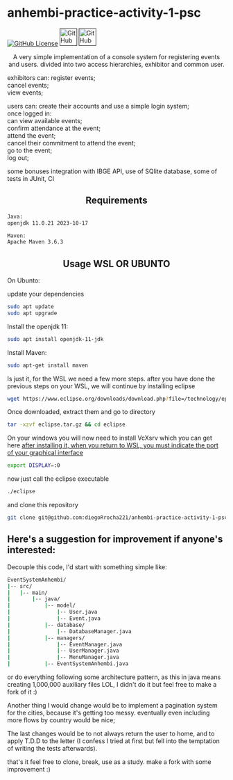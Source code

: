 # anhembi-practice-activity-1-psc
<p align="center">

  <a href="https://github.com/diegoRrocha221/anhembi-practice-activity-1-psc/blob/main/LICENSE"><img src="https://img.shields.io/github/license/diegoRrocha221/xarray-for-golang" alt="GitHub License"></a>
  <a href=""><img src="https://raw.githubusercontent.com/jmnote/z-icons/master/svg/java.svg" width="40px" height="40px" alt="GitHub License"></a>
   <a href=""><img src="https://raw.githubusercontent.com/jmnote/z-icons/master/svg/git.svg" width="40px" height="40px" alt="GitHub License"></a>
  
</p>
<p align="center">
A very simple implementation of a console system for registering events and users. divided into two access hierarchies, exhibitor and common user.

exhibitors can:
register events;<br>
cancel events;<br>
view events;<br>

users can:
create their accounts and use a simple login system;<br>
once logged in:<br>
can view available events;<br>
confirm attendance at the event;<br>
attend the event;<br>
cancel their commitment to attend the event;<br>
go to the event;<br>
log out;<br>

some bonuses integration with IBGE API, use of SQlite database, some of tests in JUnit, CI</p>



<h2 align="center">Requirements</h2>

```bash
Java:
openjdk 11.0.21 2023-10-17

Maven:
Apache Maven 3.6.3
```
<h2 align="center">Usage WSL OR UBUNTO</h2>

On Ubunto:

update your dependencies

```bash
sudo apt update
sudo apt upgrade
```

Install the openjdk 11:

```bash
sudo apt install openjdk-11-jdk
```
Install Maven:
```bash
sudo apt-get install maven
```
Is just it, for the WSL we need a few more steps.
after you have done the previous steps on your WSL, we will continue by installing eclipse
```bash
wget https://www.eclipse.org/downloads/download.php?file=/technology/epp/downloads/release/2022-06/R/eclipse-java-2022-06-R-linux-gtk-x86_64.tar.gz -O eclipse.tar.gz
```
Once downloaded, extract them and go to directory
```bash
tar -xzvf eclipse.tar.gz && cd eclipse
```
On your windows you will now need to install VcXsrv which you can get here <a href="https://sourceforge.net/projects/vcxsrv/" target="_blank"/>
after installing it, when you return to WSL, you must indicate the port of your graphical interface
```bash
export DISPLAY=:0
```
now just call the eclipse executable

```bash
./eclipse
```
and clone this repository
```bash
git clone git@github.com:diegoRrocha221/anhembi-practice-activity-1-psc.git
```


<h2>Here's a suggestion for improvement if anyone's interested:</h2>

Decouple this code, I'd start with something simple like:
```bash
EventSystemAnhembi/
|-- src/
|   |-- main/
|       |-- java/
|           |-- model/
|               |-- User.java
|               |-- Event.java
|           |-- database/
|               |-- DatabaseManager.java
|           |-- managers/
|               |-- EventManager.java
|               |-- UserManager.java
|               |-- MenuManager.java
|           |-- EventSystemAnhembi.java
```

or do everything following some architecture pattern, as this in java means creating 1,000,000 auxiliary files LOL, I didn't do it but feel free to make a fork of it :)

Another thing I would change would be to implement a pagination system for the cities, because it's getting too messy. eventually even including more flows by country would be nice;

The last changes would be to not always return the user to home, and to apply T.D.D to the letter (I confess I tried at first but fell into the temptation of writing the tests afterwards).

that's it feel free to clone, break, use as a study. make a fork with some improvement :)



